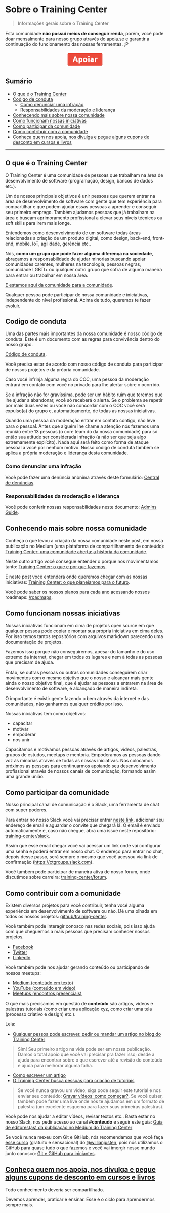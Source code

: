 # Sobre o Training Center

> Informações gerais sobre o Training Center

Esta comunidade **não possui meios de conseguir renda**, porém, você pode doar mensalmente para nosso grupo através do [apoia.se](http://apoia.se/training-center) e garantir a continuação do funcionamento das nossas ferramentas. ;P

<p align="center">
 <a href="http://apoia.se/training-center" title="Apoia.se do Training Center">
  <img src="/assets/btn-apoiar.png" alt="botão de apoio ao Training Center">
 </a>
</p>

## Sumário

- [O que é o Training Center](#o-que-%C3%A9-o-training-center)
- [Codigo de conduta](#codigo-de-conduta)
  - [Como denunciar uma infração](#como-denunciar-uma-infra%C3%A7%C3%A3o)
  - [Responsabilidades da moderação e liderança](#responsabilidades-da-modera%C3%A7%C3%A3o-e-lideran%C3%A7a)
- [Conhecendo mais sobre nossa comunidade](#conhecendo-mais-sobre-nossa-comunidade)
- [Como funcionam nossas iniciativas](#como-funcionam-nossas-iniciativas)
- [Como participar da comunidade](#como-participar-da-comunidade)
- [Como contribuir com a comunidade](#como-contribuir-com-a-comunidade)
- [Conheça quem nos apoia, nos divulga e pegue alguns cupons de desconto em cursos e livros](#conhe%C3%A7a-quem-nos-apoia-nos-divulga-e-pegue-alguns-cupons-de-desconto-em-cursos-e-livros)

-------

## O que é o Training Center

O Training Center é uma comunidade de pessoas que trabalham na área de desenvolvimento de software (programação, design, bancos de dados etc.).

Um de nossos principais objetivos é unir pessoas que querem entrar na área de desenvolvimento de software com gente que tem experiência para compartilhar e que podem ajudar essas pessoas a aprender e conseguir seu primeiro emprego. Também ajudamos pessoas que já trabalham na área e buscam aprimoramento profissional a elevar seus níveis técnicos ou soft skills para irem mais longe.

Entendemos como desenvolvimento de um software todas áreas relacionadas a criação de um produto digital, como design, back-end, front-end, mobile, IoT, agilidade, gerência etc..

Nós, **como um grupo que pode fazer alguma diferença na sociedade**, abraçamos a responsabilidade de ajudar minorias buscando apoiar comunidades carentes, mulheres na tecnologia, pessoas negras, comunidade LGBTI+ ou qualquer outro grupo que sofra de alguma maneira para entrar ou trabalhar em nossa área.

[E estamos aqui da comunidade para a comunidade](https://woliveiras.com.br/posts/Devolva-para-as-comunidades/).

Qualquer pessoa pode participar de nossa comunidade e iniciativas, independente do nível profissional. Acima de tudo, queremos te fazer evoluir.

## Codigo de conduta

Uma das partes mais importantes da nossa comunidade é nosso código de conduta. Este é um documento com as regras para convivência dentro do nosso grupo.

[Código de conduta](CONDUCT.md).

Você precisa estar de acordo com nosso código de conduta para participar de nossos projetos e da própria comunidade.

Caso você infrinja alguma regra do COC, uma pessoa da moderação entrará em contato com você no privado para lhe alertar sobre o ocorrido.

Se a infração não for gravíssima, pode ser um hábito ruim que teremos que lhe ajudar a abandonar, você só receberá o alerta. Se o problema se repetir por mais duas vezes ou você não concordar com o COC você será expulso(a) do grupo e, automaticamente, de todas as nossas iniciativas.

Quando uma pessoa da moderação entrar em contato contigo, não leve para o pessoal. Antes que alguém lhe chame a atenção nós fazemos uma reunião entre 13 pessoas (o core team do da nossa comunidade) para só então sua atitude ser considerada infração (a não ser que seja algo extremamente explícito). Nada aqui será feito como forma de ataque pessoal a você por nenhum motivo. Nosso código de conduta também se aplica a própria moderação e liderança desta comunidade.

### Como denunciar uma infração

Você pode fazer uma denúncia anônima através deste formulário: [Central de denúncias](https://trainingcenter2.typeform.com/to/P09LMl0).

### Responsabilidades da moderação e liderança

Você pode conferir nossas responsabilidades neste documento: [Admins Guide](/admin/ADMINS_GUIDE.md).

## Conhecendo mais sobre nossa comunidade

Conheça o que levou a criação da nossa comunidade neste post, em nossa publicação no Medium (uma plataforma de compartilhamento de conteúdo): [Training Center: uma comunidade aberta: a história da comunidade](https://medium.com/trainingcenter/training-center-uma-comunidade-aberta-a-hist%C3%B3ria-da-comunidade-901738da48aa).

Neste outro artigo você consegue entender o porque nos movimentamos tanto: [Training Center: o que e por que fazemos](https://medium.com/trainingcenter/training-center-o-que-e-por-que-fazemos-4be062b36196).

E neste post você entenderá onde queremos chegar com as nossas iniciativas: [Training Center: o que planejamos para o futuro](https://medium.com/trainingcenter/training-center-o-que-planejamos-para-o-futuro-e9436079f594).

Você pode saber os nossos planos para cada ano acessando nossos roadmaps: [/roadmaps](/roadmaps).

## Como funcionam nossas iniciativas

Nossas iniciativas funcionam em cima de projetos open source em que qualquer pessoa pode copiar e montar sua própria iniciativa em cima deles. Por isso temos tantos repositórios com arquivos markdown parecendo uma documentação de projetos.

Fazemos isso porque não conseguiremos, apesar do tamanho e do uso extremo da internet, chegar em todos os lugares e nem à todas as pessoas que precisam de ajuda.

Então, se outras pessoas ou outras comunidades conseguirem criar movimentos com o mesmo objetivo que o nosso e alcançar mais gente ainda o nosso objetivo final, que é ajudar as pessoas a entrarem na área de desenvolvimento de software, é alcançado de maneira indireta.

O importante é existir gente fazendo o bem através da internet e das comunidades, não ganharmos qualquer crédito por isso.

Nossas iniciativas tem como objetivos:

- capacitar
- motivar
- empoderar
- nos unir

Capacitamos e motivamos pessoas através de artigos, vídeos, palestras, grupos de estudos, meetups e mentoria. Empoderamos as pessoas dando voz às minorias através de todas as nossas iniciativas. Nos colocamos próximos as pessoas para continuarmos apoiando seu desenvolvimento profissional através de nossos canais de comunicação, formando assim uma grande união.

## Como participar da comunidade

Nosso principal canal de comunicação é o Slack, uma ferramenta de chat com super poderes.

Para entrar no nosso Slack você vai precisar entrar [neste link](https://ctgroups.herokuapp.com), adicionar seu endereço de email e aguardar o convite que chegará lá. O email é enviado automaticamente e, caso não chegue, abra uma issue neste repositório: [training-center/slack](https://github.com/training-center/slack).

Assim que esse email chegar você vai acessar um link onde vai configurar uma senha e poderá entrar em nosso chat. O endereço para entrar no chat, depois desse passo, será sempre o mesmo que você acessou via link de confirmação (https://ctgroups.slack.com).

Você também pode participar de maneira ativa de nosso forum, onde discutimos sobre carreira: [training-center/forum](https://github.com/training-center/forum).

## Como contribuir com a comunidade

Existem diversos projetos para você contribuir, tenha você alguma experiência em desenvolvimento de software ou não. Dê uma olhada em todos os nossos projetos: [github/training-center](https://github.com/training-center).

Você também pode interagir conosco nas redes sociais, pois isso ajuda com que cheguemos a mais pessoas que precisam conhecer nossos projetos.

- [Facebook](https://www.facebook.com/trainingcenterbr/)
- [Twitter](https://twitter.com/trainingcentr)
- [LinkedIn](https://www.linkedin.com/company/22312627/)

Você também pode nos ajudar gerando conteúdo ou participando de nossos meetups:

- [Medium (conteúdo em texto)](https://medium.com/trainingcenter)
- [YouTube (conteúdo em vídeo)](https://www.youtube.com/c/TrainingCenterChannel)
- [Meetups (encontros presenciais)](https://github.com/training-center/meetups)

O que mais precisamos em questão de **conteúdo** são artigos, vídeos e palestras tutoriais (como criar uma aplicação xyz, como criar uma tela (processo criativo e design) etc.).

Leia:

- [Qualquer pessoa pode escrever, pedir ou mandar um artigo no blog do Training Center](https://medium.com/trainingcenter/qualquer-pessoa-pode-escrever-pedir-ou-mandar-um-artigo-no-blog-do-training-center-fde2979e8067)
> Sim! Seu primeiro artigo na vida pode ser em nossa publicação. Damos o total apoio que você vai precisar pra fazer isso; desde a ajuda para encontrar sobre o que escrever até a revisão do conteúdo e ajuda para melhorar alguma falha.
- [Como escrever um artigo](https://medium.com/trainingcenter/dicas-para-tirar-seu-artigo-do-papel-cc1fe0243bd)
- [O Training Center busca pessoas para criação de tutoriais](https://medium.com/trainingcenter/o-training-center-busca-pessoas-para-criação-de-tutoriais-bb6587018276)
> Se você nunca gravou um vídeo, siga pode seguir este tutorial e nos enviar seu conteúdo: [Gravar vídeos: como começar?](https://www.youtube.com/watch?v=fWFKFATD2oA). Se você quiser, também pode fazer uma live onde nós te ajudamos em um formato de palestra (um excelente esquema para fazer suas primeiras palestras).

Você pode nos ajudar a editar vídeos, revisar textos etc.. Basta estar no nosso Slack, nos pedir acesso ao canal **#conteudo** e seguir este guia: [Guia de editores(as) da publicação no Medium do Training Center](https://medium.com/trainingcenter/guia-de-editores-as-da-publica%C3%A7%C3%A3o-no-medium-do-training-center-d88aabf57cb2)

Se você nunca mexeu com Git e GitHub, nós recomendamos que você faça <a href="https://www.udemy.com/git-e-github-para-iniciantes/" target="_blank" title="Curso de Git e GitHub gratuito e sensacional do @willianjusten">esse curso</a> (gratuito e sensacional) do [@willianjusten](https://github.com/willianjusten), pois nós utilizamos o GitHub para quase tudo o que fazemos e você vai imergir nesse mundo junto conosco: [Git e GitHub para iniciantes](https://www.udemy.com/git-e-github-para-iniciantes/).

## [Conheça quem nos apoia, nos divulga e pegue alguns cupons de desconto em cursos e livros](https://github.com/training-center/sponsors)

Todo conhecimento deveria ser compartilhado.

Devemos aprender, praticar e ensinar. Esse é o ciclo para aprendermos sempre mais.
